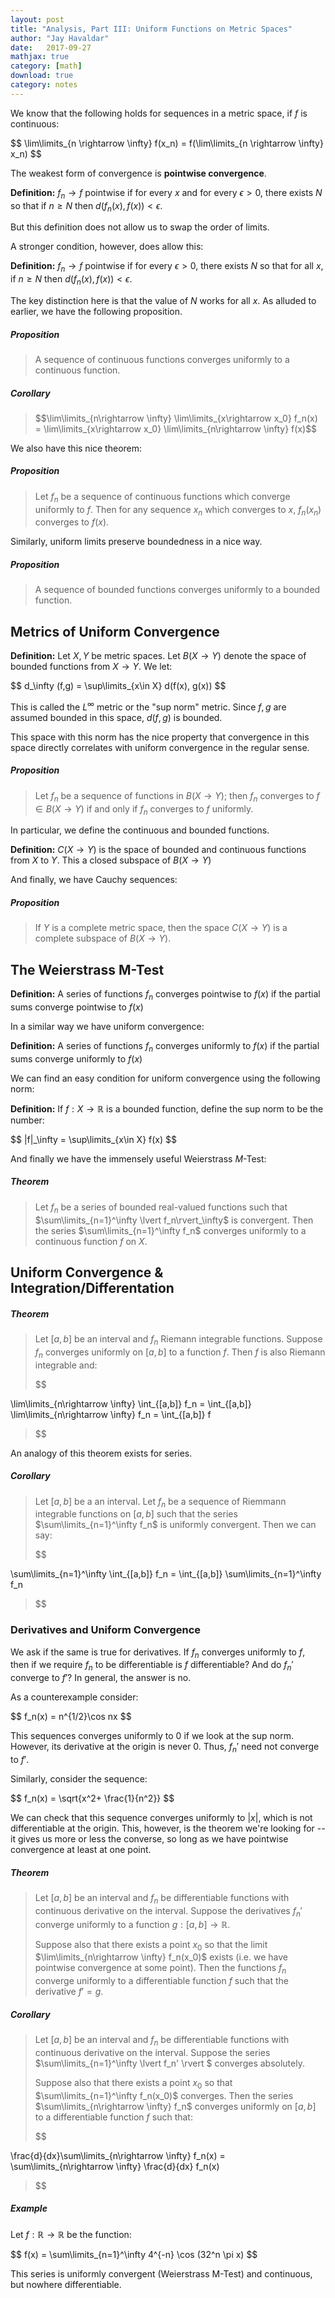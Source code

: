 ```yaml
---
layout: post
title: "Analysis, Part III: Uniform Functions on Metric Spaces"
author: "Jay Havaldar"
date:   2017-09-27
mathjax: true
category: [math]
download: true
category: notes
---
```


We know that the following holds for sequences in a metric space, if $f$ is continuous:
<p>$$
\lim\limits_{n \rightarrow \infty} f(x_n) = f(\lim\limits_{n \rightarrow \infty} x_n)
$$</p>

The weakest form of convergence is **pointwise convergence**. 

**Definition:** $f_n \rightarrow f$ pointwise if for every $x$ and for every $\epsilon > 0$, there exists $N$ so that if $n \geq N$ then $d(f_n(x), f(x)) < \epsilon$.

But this definition does not allow us to swap the order of limits. 

A stronger condition, however, does allow this:

**Definition:** $f_n \rightarrow f$ pointwise if for every $\epsilon > 0$, there exists $N$ so that for all $x$, if $n \geq N$ then $d(f_n(x), f(x)) < \epsilon$.

The key distinction here is that the value of $N$ works for all $x$. As alluded to earlier, we have the following proposition.

##### Proposition

> A sequence of continuous functions converges uniformly to a continuous function. 

##### Corollary

> <p>$$\lim\limits_{n\rightarrow \infty} \lim\limits_{x\rightarrow x_0} f_n(x) = \lim\limits_{x\rightarrow x_0} \lim\limits_{n\rightarrow \infty} f(x)$$</p>

We also have this nice theorem:

##### Proposition
> Let $f_n$ be a sequence of continuous functions which converge uniformly to $f$. Then for any sequence $x_n$ which converges to $x$, $f_n(x_n)$ converges to $f(x)$.

Similarly, uniform limits preserve boundedness in a nice way.

##### Proposition

> A sequence of bounded functions converges uniformly to a bounded function. 

## Metrics of Uniform Convergence

**Definition:** Let $X,Y$ be metric spaces. Let $B(X\rightarrow Y)$ denote the space of bounded functions from $X \rightarrow Y$. We let:
<p>$$
d_\infty (f,g) = \sup\limits_{x\in X} d(f(x), g(x))
$$</p>

This is called the $L^\infty$ metric or the "sup norm" metric. Since $f,g$ are assumed bounded in this space, $d(f,g)$ is bounded. 

This space with this norm has the nice property that convergence in this space directly correlates with uniform convergence in the regular sense.

##### Proposition

> Let $f_n$ be a sequence of functions in $B(X\rightarrow Y)$; then $f_n$ converges to $f \in B(X\rightarrow Y)$ if and only if $f_n$ converges to $f$ uniformly.

In particular, we define the continuous and bounded functions. 

**Definition:** $C(X\rightarrow Y)$ is the space of bounded and continuous functions from $X$ to $Y$. This a closed subspace of $B(X\rightarrow Y)$

And finally, we have Cauchy sequences:

##### Proposition 

> If $Y$ is a complete metric space, then the space $C(X\rightarrow Y)$ is a complete subspace of $B(X \rightarrow Y)$.

## The Weierstrass M-Test

**Definition:** A series of functions $f_n$ converges pointwise to $f(x)$ if the partial sums converge pointwise to $f(x)$

In a similar way we have uniform convergence:

**Definition:** A series of functions $f_n$ converges uniformly to $f(x)$ if the partial sums converge uniformly to $f(x)$

We can find an easy condition for uniform convergence using the following norm:

**Definition:** If $f: X \rightarrow \mathbb{R}$ is a bounded function, define the sup norm to be the number:
<p>$$
|f|_\infty = \sup\limits_{x\in X} f(x)
$$</p>

And finally we have the immensely useful Weierstrass $M$-Test:

##### Theorem

> Let $f_n$ be a series of bounded real-valued functions such that $\sum\limits_{n=1}^\infty \lvert f_n\rvert_\infty$ is convergent. Then the series $\sum\limits_{n=1}^\infty f_n$ converges uniformly to a continuous function $f$ on $X$.

## Uniform Convergence & Integration/Differentation

##### Theorem 

> Let $[a,b]$ be an interval and $f_n$ Riemann integrable functions. Suppose $f_n$ converges uniformly on $[a,b]$ to a function $f$. Then $f$ is also Riemann integrable and:
> <p>$$
\lim\limits_{n\rightarrow \infty} \int_{[a,b]} f_n =  \int_{[a,b]} \lim\limits_{n\rightarrow \infty}  f_n = \int_{[a,b]} f
>$$</p>

An analogy of this theorem exists for series.

##### Corollary

> Let $[a,b]$ be a an interval. Let $f_n$ be a sequence of Riemmann integrable functions on $[a,b]$ such that the series $\sum\limits_{n=1}^\infty f_n$ is uniformly convergent. Then we can say:
><p>$$
\sum\limits_{n=1}^\infty \int_{[a,b]} f_n = \int_{[a,b]} \sum\limits_{n=1}^\infty f_n 
>$$</p>

### Derivatives and Uniform Convergence

We ask if the same is true for derivatives. If $f_n$ converges uniformly to $f$, then if we require $f_n$ to be differentiable is $f$ differentiable? And do $f_n'$ converge to $f'$? In general, the answer is no. 

As a counterexample consider:

<p>$$
f_n(x) = n^{1/2}\cos nx
$$</p>

This sequences converges uniformly to $0$ if we look at the sup norm. However, its derivative at the origin is never $0$. Thus, $f_n'$ need not converge to $f'$.

Similarly, consider the sequence:

<p>$$
f_n(x) = \sqrt{x^2+ \frac{1}{n^2}}
$$</p>

We can check that this sequence converges uniformly to $\lvert x \rvert$, which is not differentiable at the origin. This, however, is the theorem we're looking for -- it gives us more or less the converse, so long as we have pointwise convergence at least at one point.

##### Theorem

> Let $[a,b]$ be an interval and $f_n$ be differentiable functions with continuous derivative on the interval. Suppose the derivatives $f_n'$ converge uniformly to a function $g: [a,b] \rightarrow \mathbb{R}$.
>
> Suppose also that there exists a point $x_0$ so that the limit $\lim\limits_{n\rightarrow \infty} f_n(x_0)$ exists (i.e. we have pointwise convergence at some point). Then the functions $f_n$ converge uniformly to a differentiable function $f$ such that the derivative $f' = g$.

##### Corollary

> Let $[a,b]$ be an interval and $f_n$ be differentiable functions with continuous derivative on the interval. Suppose the series $\sum\limits_{n=1}^\infty \lvert f_n' \rvert $ converges absolutely.
>
> Suppose also that there exists a point $x_0$ so that $\sum\limits_{n=1}^\infty f_n(x_0)$ converges. Then the series $\sum\limits_{n\rightarrow \infty} f_n$ converges uniformly on $[a,b]$ to a differentiable function $f$ such that:
><p>$$
\frac{d}{dx}\sum\limits_{n\rightarrow \infty} f_n(x) = \sum\limits_{n\rightarrow \infty} \frac{d}{dx} f_n(x)
>$$</p>

##### Example

Let $f: \mathbb{R} \rightarrow \mathbb{R}$ be the function:
<p>$$
f(x) = \sum\limits_{n=1}^\infty 4^{-n} \cos (32^n \pi x)
$$</p>

This series is uniformly convergent (Weierstrass M-Test) and continuous, but nowhere differentiable.